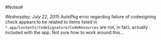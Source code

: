 #Notes#

*Wednesday; July 22, 2015*
AutoPkg error regarding failure of codesigning check appears to be related to items listed in `*.app/Contents/CodeSignature/CodeResources` are not, in fact, actually included with the app. Not sure how to work around this...

